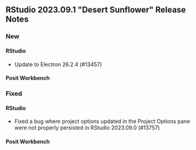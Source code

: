 ## RStudio 2023.09.1 "Desert Sunflower" Release Notes

### New
#### RStudio
- Update to Electron 26.2.4 (#13457)

#### Posit Workbench

### Fixed

#### RStudio
- Fixed a bug where project options updated in the Project Options pane were not properly persisted in RStudio 2023.09.0 (#13757)

#### Posit Workbench

